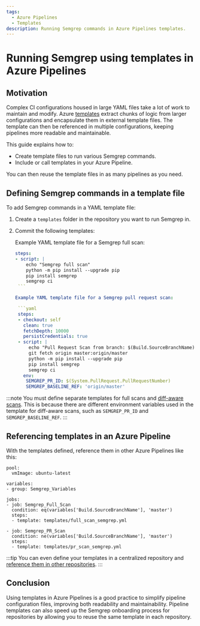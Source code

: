 ```yaml
---
tags:
  - Azure Pipelines
  - Templates
description: Running Semgrep commands in Azure Pipelines templates.
---
```

# Running Semgrep using templates in Azure Pipelines

## Motivation

Complex CI configurations housed in large YAML files take a lot of work to maintain and modify. Azure [templates](https://learn.microsoft.com/en-us/azure/devops/pipelines/process/templates?view=azure-devops) extract chunks of logic from larger configurations and encapsulate them in external template files. The template can then be referenced in multiple configurations, keeping pipelines more readable and maintainable.

This guide explains how to:

* Create template files to run various Semgrep commands.
* Include or call templates in your Azure Pipeline.

You can then reuse the template files in as many pipelines as you need.

## Defining Semgrep commands in a template file

To add Semgrep commands in a YAML template file:

1. Create a `templates` folder in the repository you want to run Semgrep in.
2. Commit the following templates: 

    Example YAML template file for a Semgrep full scan:

	  ```yaml
	  steps:
	  - script: |
	      echo "Semgrep full scan"
	      python -m pip install --upgrade pip
	      pip install semgrep
	      semgrep ci
	   ```
 
     Example YAML template file for a Semgrep pull request scan:

	   ```yaml
	   steps:
	   - checkout: self
	     clean: true
	     fetchDepth: 10000
		 persistCredentials: true
	   - script: |
	       echo "Pull Request Scan from branch: $(Build.SourceBranchName)"
	       git fetch origin master:origin/master
	       python -m pip install --upgrade pip
	       pip install semgrep
	       semgrep ci
	     env:
	      SEMGREP_PR_ID: $(System.PullRequest.PullRequestNumber)
	      SEMGREP_BASELINE_REF: 'origin/master'
	```
 
:::note
You must define separate templates for full scans and [diff-aware scans](/semgrep-ci/running-semgrep-ci-without-semgrep-cloud-platform/#diff-aware-scanning). This is because there are different environment variables used in the template for diff-aware scans, such as `SEMGREP_PR_ID` and `SEMGREP_BASELINE_REF`.
:::

## Referencing templates in an Azure Pipeline

With the templates defined, reference them in other Azure Pipelines like this:

```
pool:
  vmImage: ubuntu-latest

variables:
- group: Semgrep_Variables

jobs:
- job: Semgrep_Full_Scan
  condition: eq(variables['Build.SourceBranchName'], 'master')
  steps:
  - template: templates/full_scan_semgrep.yml

- job: Semgrep_PR_Scan
  condition: ne(variables['Build.SourceBranchName'], 'master')
  steps:
  - template: templates/pr_scan_semgrep.yml
```

:::tip
You can even define your templates in a centralized repository and [reference them in other repositories](https://learn.microsoft.com/en-us/azure/devops/pipelines/process/templates?view=azure-devops#use-other-repositories).
:::

## Conclusion

Using templates in Azure Pipelines is a good practice to simplify pipeline configuration files, improving both readability and maintainability. Pipeline templates can also speed up the Semgrep onboarding process for repositories by allowing you to reuse the same template in each repository.
